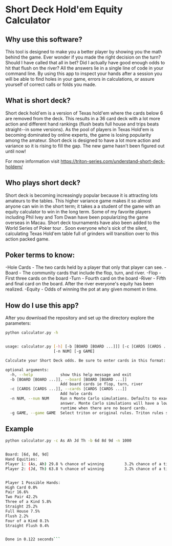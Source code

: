 # Short Deck Hold'em Equity Calculator

## Why use this software?

This tool is designed to make you a better player by showing you the math behind the game. Ever wonder if you made the right decision on the turn? Should I have called that all in bet? Did I actually have good enough odds to hit that flush on the river? All the answers lie in a single line of code in your command line. By using this app to inspect your hands after a session you will be able to find holes in your game, errors in calculations, or assure yourself of correct calls or folds you made. 

## What is short deck?

Short deck hold'em is a version of Texas hold'em where the cards below 6 are removed from the deck. This results in a 36 card deck with a lot more action and different hand rankings (flush beats full house and trips beats straight--in some versions). As the pool of players in Texas Hold'em is becoming dominated by online experts, the game is losing popularity among the amateur. Short deck is designed to have a lot more action and variance so it is rising to fill the gap. The new game hasn't been figured out until now!

For more information visit <https://triton-series.com/understand-short-deck-holdem/>

## Who plays short deck?

Short deck is becoming increasingly popular because it is attracting lots amateurs to the tables. This higher variance game makes it so almost anyone can win in the short term; it takes a a student of the game with an equity calculator to win in the long term. Some of my favorite players including Phil Ivey and Tom Dwan have been popularizing the game overseas in Macau. Short deck tournaments have also been added to the World Series of Poker tour . Soon everyone who's sick of the silent, calculating Texas Hold'em table full of grinders will transition over to this action packed game.


## Poker terms to know:

 -Hole Cards - The two cards held by a player that only that player can see.
 -Board - The community cards that include the flop, turn, and river.
 -Flop - First three cards on the board 
 -Turn - Fourth card on the board
 -River - Fifth and final card on the board. After the river everyone's equity has been realized.
 -Equity - Odds of winning the pot at any given moment in time.
  
## How do I use this app?

After you download the repository and set up the directory explore the parameters:


```sh
python calculator.py -h


usage: calculator.py [-h] [-b [BOARD [BOARD ...]]] [-c [CARDS [CARDS ...]]]
                     [-n NUM] [-g GAME]

Calculate your Short Deck odds. Be sure to enter cards in this format: As, Qc, Th, 2d

optional arguments:
  -h, --help            show this help message and exit
  -b [BOARD [BOARD ...]], --board [BOARD [BOARD ...]]
                        Add board cards ie flop, turn, river
  -c [CARDS [CARDS ...]], --cards [CARDS [CARDS ...]]
                        Add hole cards
  -n NUM, --num NUM     Run n Monte Carlo simulations. Defaults to exact
                        answer. Monte Carlo simulations will have a lower
                        runtime when there are no board cards.
  -g GAME, --game GAME  Select triton or original rules. Triton rules straight > three of a kind.
```

## Example

```sh
python calculator.py -c As Ah Jd Th -b 6d 8d 9d -n 1000


Board: [6d, 8d, 9d]
Hand Equities:
Player 1: (As, Ah) 29.8 % chance of winning         3.2% chance of a tie
Player 2: (Jd, Th) 63.8 % chance of winning         3.2% chance of a tie


Player 1 Possible Hands:
High Card 0.0%
Pair 16.6%
Two Pair 42.2%
Three of a Kind 5.8%
Straight 25.2%
Full House 7.5%
Flush 2.2%
Four of a Kind 0.1%
Straight Flush 0.4%


Done in 0.122 seconds```


